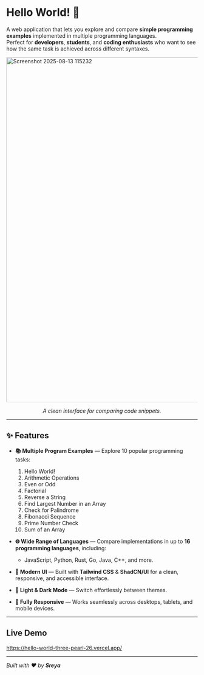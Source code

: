 # Hello World! 👋

A web application that lets you explore and compare **simple programming examples** implemented in multiple programming languages.  
Perfect for **developers**, **students**, and **coding enthusiasts** who want to see how the same task is achieved across different syntaxes.

<img width="1917" height="907" alt="Screenshot 2025-08-13 115232" src="https://github.com/user-attachments/assets/d1b7d78e-88e7-4209-b414-c292c39b9264" />
<p align="center"><em>A clean interface for comparing code snippets.</em></p>

---

## ✨ Features

- **📚 Multiple Program Examples** — Explore 10 popular programming tasks:
  1. Hello World!
  2. Arithmetic Operations
  3. Even or Odd
  4. Factorial
  5. Reverse a String
  6. Find Largest Number in an Array
  7. Check for Palindrome
  8. Fibonacci Sequence
  9. Prime Number Check
  10. Sum of an Array

- **🌐 Wide Range of Languages** — Compare implementations in up to **16 programming languages**, including:
  - JavaScript, Python, Rust, Go, Java, C++, and more.
  
- **💎 Modern UI** — Built with **Tailwind CSS** & **ShadCN/UI** for a clean, responsive, and accessible interface.

- **🌙 Light & Dark Mode** — Switch effortlessly between themes.

- **📱 Fully Responsive** — Works seamlessly across desktops, tablets, and mobile devices.

---

## Live Demo

https://hello-world-three-pearl-26.vercel.app/

---

*Built with ❤️ by **Sreya***
